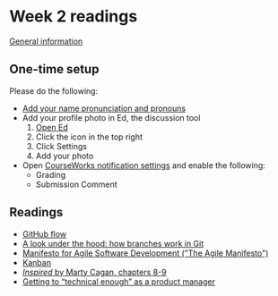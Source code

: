 # Week 2 readings

[General information](../README.md#readings)

## One-time setup

Please do the following:

- [Add your name pronunciation and pronouns](https://courseworks2.columbia.edu/courses/210480/external_tools/62951)
- Add your profile photo in Ed, the discussion tool
  1.  [Open Ed](https://courseworks2.columbia.edu/courses/210480/external_tools/37606?display=borderless)
  1.  Click the icon in the top right
  1.  Click Settings
  1.  Add your photo
- Open [CourseWorks notification settings](https://courseworks2.columbia.edu/profile/communication) and enable the following:
  - Grading
  - Submission Comment

## Readings

- [GitHub flow](https://docs.github.com/en/get-started/using-github/github-flow)
- [A look under the hood: how branches work in Git](https://stackoverflow.blog/2021/04/05/a-look-under-the-hood-how-branches-work-in-git/)
- [Manifesto for Agile Software Development ("The Agile Manifesto")](https://agilemanifesto.org/)
- [Kanban](https://www.atlassian.com/agile/kanban)
- [_Inspired_ by Marty Cagan, chapters 8-9](https://courseworks2.columbia.edu/courses/210480/files?preview=23023996)
- [Getting to “technical enough” as a product manager](https://medium.com/@lulu_cheng/getting-to-technical-enough-as-a-product-manager-5b372513cd1c)
